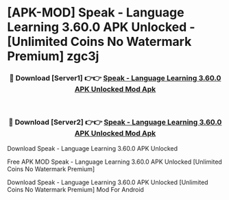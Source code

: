 # [APK-MOD] Speak - Language Learning 3.60.0 APK Unlocked - [Unlimited Coins No Watermark Premium] zgc3j



<div align="center">
<h3>🔴 Download [Server1] 👉👉 <a href="https://momento.my/?title=Speak_-_Language_Learning_3.60.0_APK_Unlocked">Speak - Language Learning 3.60.0 APK Unlocked Mod Apk</a></h3><br>

<h3>🔴 Download [Server2] 👉👉 <a href="https://momento.my/?title=Speak_-_Language_Learning_3.60.0_APK_Unlocked">Speak - Language Learning 3.60.0 APK Unlocked Mod Apk</a></h3>
</div>



Download Speak - Language Learning 3.60.0 APK Unlocked 

Free APK MOD Speak - Language Learning 3.60.0 APK Unlocked [Unlimited Coins No Watermark Premium]

Download Speak - Language Learning 3.60.0 APK Unlocked [Unlimited Coins No Watermark Premium] Mod For Android
